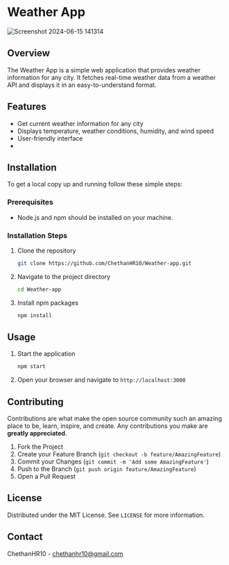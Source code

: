 # Weather App
![Screenshot 2024-06-15 141314](https://github.com/ChethanHR10/Weather-webpage/assets/124980611/0db326ba-b600-4829-b560-cd5ebb88ba95)


## Overview

The Weather App is a simple web application that provides weather information for any city. It fetches real-time weather data from a weather API and displays it in an easy-to-understand format.

## Features

- Get current weather information for any city
- Displays temperature, weather conditions, humidity, and wind speed
- User-friendly interface
- 
## Installation

To get a local copy up and running follow these simple steps:

### Prerequisites

- Node.js and npm should be installed on your machine.

### Installation Steps

1. Clone the repository
   ```sh
   git clone https://github.com/ChethanHR10/Weather-app.git
   ```
2. Navigate to the project directory
   ```sh
   cd Weather-app
   ```
3. Install npm packages
   ```sh
   npm install
   ```

## Usage

1. Start the application
   ```sh
   npm start
   ```
2. Open your browser and navigate to `http://localhost:3000`

## Contributing

Contributions are what make the open source community such an amazing place to be, learn, inspire, and create. Any contributions you make are **greatly appreciated**.

1. Fork the Project
2. Create your Feature Branch (`git checkout -b feature/AmazingFeature`)
3. Commit your Changes (`git commit -m 'Add some AmazingFeature'`)
4. Push to the Branch (`git push origin feature/AmazingFeature`)
5. Open a Pull Request

## License

Distributed under the MIT License. See `LICENSE` for more information.

## Contact

ChethanHR10 - chethanhr10@gmail.com


